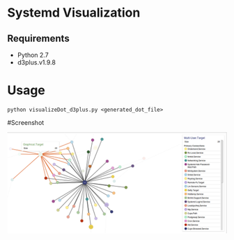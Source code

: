 # Systemd Visualization

## Requirements

* Python 2.7
* d3plus.v1.9.8

# Usage

    python visualizeDot_d3plus.py <generated_dot_file>

#Screenshot

![alt text](./screenshot.png "systemd visualization")
